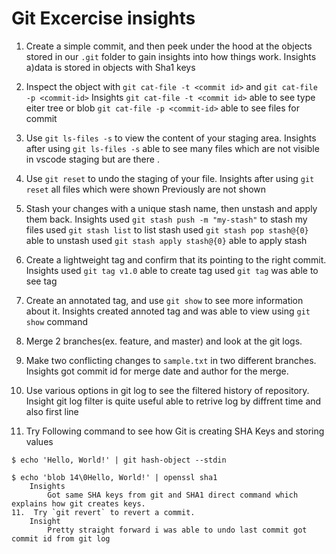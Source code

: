 # Git Excercise insights

1. Create a simple commit, and then peek under the hood at the objects stored in our `.git` folder to gain insights into how things work.
    Insights
        a)data is stored in objects with Sha1 keys

2. Inspect the object with `git cat-file -t <commit id>` and `git cat-file -p <commit-id>`
    Insights
        `git cat-file -t <commit id>` able to see type eiter tree or blob
        `git cat-file -p <commit-id>` able to see files for commit

3. Use `git ls-files -s` to view the content of your staging area.
    Insights
        after using `git ls-files -s` able to see many files which are not visible in vscode staging but are there .

4. Use `git reset` to undo the staging of your file.
    Insights
        after using `git reset` all files which were shown Previously are not shown 

5. Stash your changes with a unique stash name, then unstash and apply them back.
    Insights
       used  `git stash push -m "my-stash"` to stash my files 
       used `git stash list` to list stash
       used `git stash pop stash@{0}` able to unstash
       used  `git stash apply stash@{0}` able to apply stash

6. Create a lightweight tag and confirm that its pointing to the right commit.
    Insights
        used `git tag v1.0` able to create tag
        used `git tag` was able to see tag 
        
7. Create an annotated tag, and use `git show` to see more information about it.
    Insights
        created annoted tag and was able to view using `git show` command
8. Merge 2 branches(ex. feature, and master) and look at the git logs.
9.  Make two conflicting changes to `sample.txt` in two different branches.
    Insights
        got commit id for merge date and author for the merge.

10. Use various options in git log to see the filtered history of repository.
    Insight 
        git log filter is quite useful able to retrive log by diffrent time and also first line

11.  Try Following command to see how Git is creating SHA Keys and storing values
```shell
$ echo 'Hello, World!' | git hash-object --stdin
```
```shell
$ echo 'blob 14\0Hello, World!' | openssl sha1
    Insights 
        Got same SHA keys from git and SHA1 direct command which explains how git creates keys.
11.  Try `git revert` to revert a commit.
    Insight 
        Pretty straight forward i was able to undo last commit got commit id from git log
